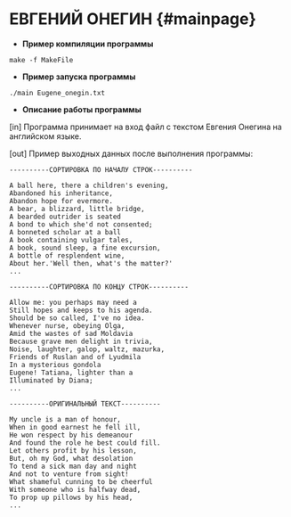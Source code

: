 # ЕВГЕНИЙ ОНЕГИН {#mainpage}

- **Пример компиляции программы**

```shell
make -f MakeFile
```

- **Пример запуска программы**

```shell
./main Eugene_onegin.txt
```

- **Описание работы программы**

[in] Программа принимает на вход файл с текстом Евгения Онегина на английском языке.

[out] Пример выходных данных после выполнения программы:

```
----------СОРТИРОВКА ПО НАЧАЛУ СТРОК---------- 

A ball here, there a children's evening, 
Abandoned his inheritance, 
Abandon hope for evermore. 
A bear, a blizzard, little bridge, 
A bearded outrider is seated 
A bond to which she'd not consented; 
A bonneted scholar at a ball 
A book containing vulgar tales, 
A book, sound sleep, a fine excursion, 
A bottle of resplendent wine, 
About her.'Well then, what's the matter?' 
...

----------СОРТИРОВКА ПО КОНЦУ СТРОК----------

Allow me: you perhaps may need a 
Still hopes and keeps to his agenda. 
Should be so called, I've no idea. 
Whenever nurse, obeying Olga, 
Amid the wastes of sad Moldavia 
Because grave men delight in trivia, 
Noise, laughter, galop, waltz, mazurka, 
Friends of Ruslan and of Lyudmila 
In a mysterious gondola 
Eugene! Tatiana, lighter than a 
Illuminated by Diana; 
...

----------ОРИГИНАЛЬНЫЙ ТЕКСТ---------- 

My uncle is a man of honour, 
When in good earnest he fell ill, 
He won respect by his demeanour 
And found the role he best could fill. 
Let others profit by his lesson, 
But, oh my God, what desolation 
To tend a sick man day and night 
And not to venture from sight! 
What shameful cunning to be cheerful 
With someone who is halfway dead, 
To prop up pillows by his head, 
...
```